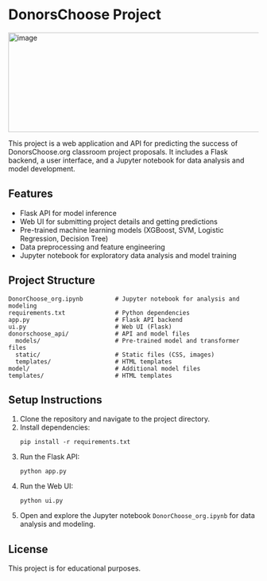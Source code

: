 # DonorsChoose Project
<img width="800" height="200" alt="image" src="https://github.com/user-attachments/assets/b417c5ca-f789-440c-a6a3-eef767583010" />

This project is a web application and API for predicting the success of DonorsChoose.org classroom project proposals. It includes a Flask backend, a user interface, and a Jupyter notebook for data analysis and model development.

## Features
- Flask API for model inference
- Web UI for submitting project details and getting predictions
- Pre-trained machine learning models (XGBoost, SVM, Logistic Regression, Decision Tree)
- Data preprocessing and feature engineering
- Jupyter notebook for exploratory data analysis and model training

## Project Structure
```
DonorChoose_org.ipynb         # Jupyter notebook for analysis and modeling
requirements.txt              # Python dependencies
app.py                        # Flask API backend
ui.py                         # Web UI (Flask)
donorschoose_api/             # API and model files
  models/                     # Pre-trained model and transformer files
  static/                     # Static files (CSS, images)
  templates/                  # HTML templates
model/                        # Additional model files
templates/                    # HTML templates
```

## Setup Instructions
1. Clone the repository and navigate to the project directory.
2. Install dependencies:
   ```
   pip install -r requirements.txt
   ```
3. Run the Flask API:
   ```
   python app.py
   ```
4. Run the Web UI:
   ```
   python ui.py
   ```
5. Open and explore the Jupyter notebook `DonorChoose_org.ipynb` for data analysis and modeling.

## License
This project is for educational purposes.
